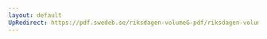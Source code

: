 ```yaml
---
layout: default
UpRedirect: https://pdf.swedeb.se/riksdagen-volumeG-pdf/riksdagen-volumeG-pdf/data/198788/reg_198788__reg_03/reg_198788__reg_03_0067.pdf
---
```

